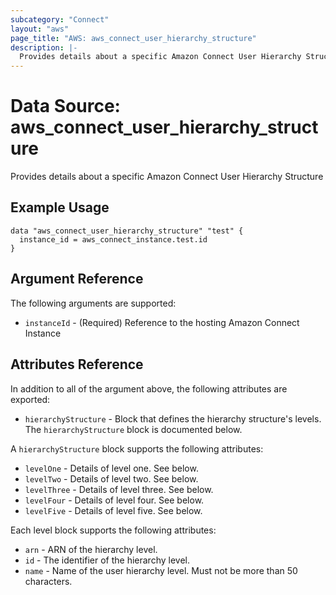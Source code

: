 ```yaml
---
subcategory: "Connect"
layout: "aws"
page_title: "AWS: aws_connect_user_hierarchy_structure"
description: |-
  Provides details about a specific Amazon Connect User Hierarchy Structure
---
```


# Data Source: aws\_connect\_user\_hierarchy\_structure

Provides details about a specific Amazon Connect User Hierarchy Structure

## Example Usage

```hcl
data "aws_connect_user_hierarchy_structure" "test" {
  instance_id = aws_connect_instance.test.id
}
```

## Argument Reference

The following arguments are supported:

* `instanceId` - (Required) Reference to the hosting Amazon Connect Instance

## Attributes Reference

In addition to all of the argument above, the following attributes are exported:

* `hierarchyStructure` - Block that defines the hierarchy structure's levels. The `hierarchyStructure` block is documented below.

A `hierarchyStructure` block supports the following attributes:

* `levelOne` - Details of level one. See below.
* `levelTwo` - Details of level two. See below.
* `levelThree` - Details of level three. See below.
* `levelFour` - Details of level four. See below.
* `levelFive` - Details of level five. See below.

Each level block supports the following attributes:

* `arn` -  ARN of the hierarchy level.
* `id` -  The identifier of the hierarchy level.
* `name` - Name of the user hierarchy level. Must not be more than 50 characters.
